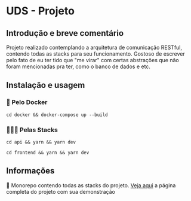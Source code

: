 # UDS - Projeto

## Introdução e breve comentário
Projeto realizado contemplando a arquitetura de comunicação RESTful, contendo todas as stacks para seu funcionamento. Gostoso de escrever pelo fato de eu ter tido que "me virar" com certas abstrações que não foram mencionadas pra ter, como o banco de dados e etc.

## Instalação e usagem
### 🐳 Pelo Docker
```
cd docker && docker-compose up --build
```

### 🤖💅🏽 Pelas Stacks
```
cd api && yarn && yarn dev
```
```
cd frontend && yarn && yarn dev
```


## Informações
🦾 Monorepo contendo todas as stacks do projeto.
[Veja aqui](https://www.notion.so/UDS-Projeto-d0b36bb299f74b1387af9c0461e4ad4f) a página completa do projeto com sua demonstração

